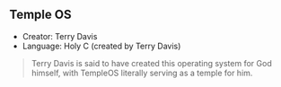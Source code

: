 ## Temple OS

- Creator: Terry Davis
- Language: Holy C (created by Terry Davis)

> Terry Davis is said to have created this operating system for God himself, with TempleOS literally serving as a temple for him.